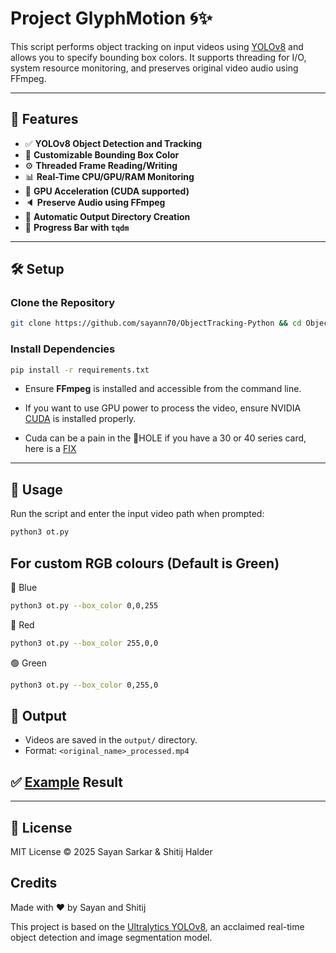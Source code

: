 # Project GlyphMotion 🌀✨

This script performs object tracking on input videos using [YOLOv8](https://github.com/ultralytics/ultralytics) and allows you to specify bounding box colors. It supports threading for I/O, system resource monitoring, and preserves original video audio using FFmpeg.

---

## 🚀 Features

- ✅ **YOLOv8 Object Detection and Tracking**
- 🎨 **Customizable Bounding Box Color**
- ⚙️ **Threaded Frame Reading/Writing**
- 📊 **Real-Time CPU/GPU/RAM Monitoring**
- 🧠 **GPU Acceleration (CUDA supported)**
- 🔈 **Preserve Audio using FFmpeg**
- 💾 **Automatic Output Directory Creation**
- 🔄 **Progress Bar with `tqdm`**

---

## 🛠️ Setup

### Clone the Repository

```bash
git clone https://github.com/sayann70/ObjectTracking-Python && cd ObjectTracking-Python
```

### Install Dependencies

```bash
pip install -r requirements.txt
```
- Ensure **FFmpeg** is installed and accessible from the command line.

- If you want to use GPU power to process the video, ensure NVIDIA [CUDA](https://developer.nvidia.com/cuda-downloads) is installed properly.

- Cuda can be a pain in the 🍑HOLE if you have a 30 or 40 series card, here is a [FIX](https://www.reddit.com/r/StableDiffusion/comments/13n16r7/cuda_not_available_fix_for_anybody_that_is/)

---

## 🧪 Usage

Run the script and enter the input video path when prompted:

```bash
python3 ot.py                      
```

## For custom RGB colours (Default is Green)
🔵 Blue
```bash
python3 ot.py --box_color 0,0,255  
```
 🔴 Red
```bash
python3 ot.py --box_color 255,0,0  
```
🟢 Green
```bash
python3 ot.py --box_color 0,255,0  
```

## 📂 Output

- Videos are saved in the `output/` directory.
- Format: `<original_name>_processed.mp4`

## ✅ [Example](https://drive.google.com/file/d/1kV9-v5E5T7AiDEnNQWlmznmK0GhN4JMc/view) Result

---

## 📃 License

MIT License © 2025 Sayan Sarkar & Shitij Halder

## Credits

Made with ❤️ by Sayan and Shitij

This project is based on the [Ultralytics YOLOv8](https://github.com/ultralytics/ultralytics), an acclaimed real-time object detection and image segmentation model.
</immersive>

